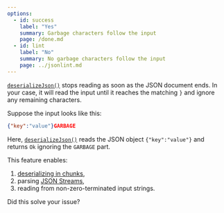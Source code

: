 ```yaml
---
options:
  - id: success
    label: "Yes"
    summary: Garbage characters follow the input
    page: /done.md
  - id: lint
    label: "No"
    summary: No garbage characters follow the input
    page: ../jsonlint.md
---
```


[`deserializeJson()`](/v6/api/json/deserializejson/) stops reading as soon as the JSON document ends.
In your case, it will read the input until it reaches the matching `}` and ignore any remaining characters.


Suppose the input looks like this:

```json
{"key":"value"}GARBAGE
```

Here, [`deserializeJson()`](/v6/api/json/deserializejson/) reads the JSON object `{"key":"value"}` and returns `Ok` ignoring the `GARBAGE` part.

This feature enables:

1. [deserializing in chunks](/v6/how-to/deserialize-a-very-large-document/#deserialization/in-chunks),
2. parsing [JSON Streams](https://en.wikipedia.org/wiki/JSON_streaming), 
3. reading from non-zero-terminated input strings.

Did this solve your issue?